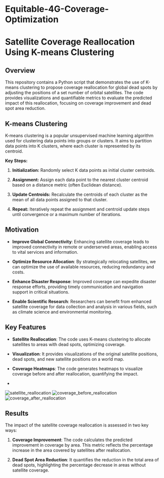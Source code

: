 # Equitable-4G-Coverage-Optimization

# Satellite Coverage Reallocation Using K-means Clustering

## Overview

This repository contains a Python script that demonstrates the use of K-means clustering to propose coverage reallocation for global dead spots by adjusting the positions of a set number of orbital satellites. The code provides visualizations and quantifiable metrics to evaluate the predicted impact of this reallocation, focusing on coverage improvement and dead spot area reduction.

## K-means Clustering

K-means clustering is a popular unsupervised machine learning algorithm used for clustering data points into groups or clusters. It aims to partition data points into K clusters, where each cluster is represented by its centroid.

**Key Steps:**

1. **Initialization:** Randomly select K data points as initial cluster centroids.

2. **Assignment:** Assign each data point to the nearest cluster centroid based on a distance metric (often Euclidean distance).

3. **Update Centroids:** Recalculate the centroids of each cluster as the mean of all data points assigned to that cluster.

4. **Repeat:** Iteratively repeat the assignment and centroid update steps until convergence or a maximum number of iterations.

## Motivation
- **Improve Global Connectivity**: Enhancing satellite coverage leads to improved connectivity in remote or underserved areas, enabling access to vital services and information.

- **Optimize Resource Allocation**: By strategically relocating satellites, we can optimize the use of available resources, reducing redundancy and costs.

- **Enhance Disaster Response**: Improved coverage can expedite disaster response efforts, providing timely communication and navigation support in critical situations.

- **Enable Scientific Research**: Researchers can benefit from enhanced satellite coverage for data collection and analysis in various fields, such as climate science and environmental monitoring.

## Key Features

- **Satellite Reallocation**: The code uses K-means clustering to allocate satellites to areas with dead spots, optimizing coverage.

- **Visualization**: It provides visualizations of the original satellite positions, dead spots, and new satellite positions on a world map.

- **Coverage Heatmaps**: The code generates heatmaps to visualize coverage before and after reallocation, quantifying the impact.

- 

![satellite_reallocation](https://github.com/saduri2004/Equitable-4G-Coverage-Optimization/assets/113476494/02bef6f1-5d78-4253-9a24-c597a70e1d47)
![coverage_before_reallocation](https://github.com/saduri2004/Equitable-4G-Coverage-Optimization/assets/113476494/7051fbea-6ae5-4c2b-b9fa-d39ffc318ffc)
![coverage_after_reallocation](https://github.com/saduri2004/Equitable-4G-Coverage-Optimization/assets/113476494/0a411ecf-7bef-4eb4-a4b3-cce0edb6d1f1)


## Results

The impact of the satellite coverage reallocation is assessed in two key ways:

1. **Coverage Improvement**: The code calculates the predicted improvement in coverage by area. This metric reflects the percentage increase in the area covered by satellites after reallocation.

2. **Dead Spot Area Reduction**: It quantifies the reduction in the total area of dead spots, highlighting the percentage decrease in areas without satellite coverage.
